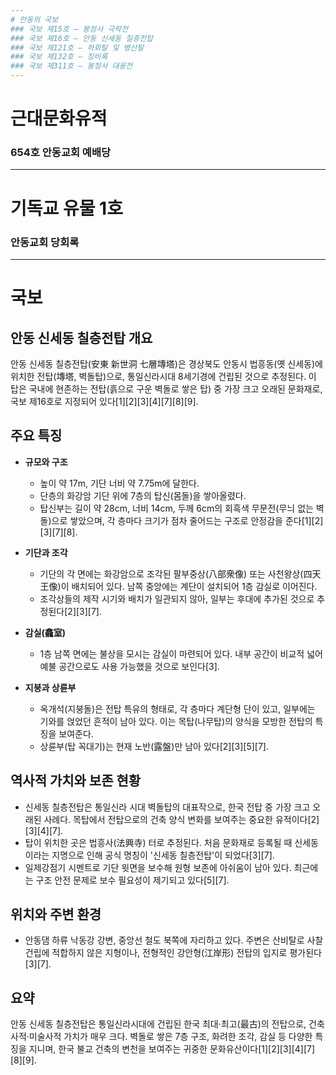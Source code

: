 ```yaml
---
# 안동의 국보
### 국보 제15호 – 봉정사 극락전
### 국보 제16호 – 안동 신세동 칠층전탑
### 국보 제121호 – 하회탈 및 병산탈
### 국보 제132호 – 징비록
### 국보 제311호 – 봉정사 대웅전
---
```

# 근대문화유적
### 654호 안동교회 예배당
---
# 기독교 유물 1호
### 안동교회 당회록
---
# 국보
## 안동 신세동 칠층전탑 개요

안동 신세동 칠층전탑(安東 新世洞 七層塼塔)은 경상북도 안동시 법흥동(옛 신세동)에 위치한 전탑(塼塔, 벽돌탑)으로, 통일신라시대 8세기경에 건립된 것으로 추정된다. 이 탑은 국내에 현존하는 전탑(흙으로 구운 벽돌로 쌓은 탑) 중 가장 크고 오래된 문화재로, 국보 제16호로 지정되어 있다[1][2][3][4][7][8][9].

## 주요 특징

- **규모와 구조**
  - 높이 약 17m, 기단 너비 약 7.75m에 달한다.
  - 단층의 화강암 기단 위에 7층의 탑신(몸돌)을 쌓아올렸다.
  - 탑신부는 길이 약 28cm, 너비 14cm, 두께 6cm의 회흑색 무문전(무늬 없는 벽돌)으로 쌓았으며, 각 층마다 크기가 점차 줄어드는 구조로 안정감을 준다[1][2][3][7][8].

- **기단과 조각**
  - 기단의 각 면에는 화강암으로 조각된 팔부중상(八部衆像) 또는 사천왕상(四天王像)이 배치되어 있다. 남쪽 중앙에는 계단이 설치되어 1층 감실로 이어진다.
  - 조각상들의 제작 시기와 배치가 일관되지 않아, 일부는 후대에 추가된 것으로 추정된다[2][3][7].

- **감실(龕室)**
  - 1층 남쪽 면에는 불상을 모시는 감실이 마련되어 있다. 내부 공간이 비교적 넓어 예불 공간으로도 사용 가능했을 것으로 보인다[3].

- **지붕과 상륜부**
  - 옥개석(지붕돌)은 전탑 특유의 형태로, 각 층마다 계단형 단이 있고, 일부에는 기와를 얹었던 흔적이 남아 있다. 이는 목탑(나무탑)의 양식을 모방한 전탑의 특징을 보여준다.
  - 상륜부(탑 꼭대기)는 현재 노반(露盤)만 남아 있다[2][3][5][7].

## 역사적 가치와 보존 현황

- 신세동 칠층전탑은 통일신라 시대 벽돌탑의 대표작으로, 한국 전탑 중 가장 크고 오래된 사례다. 목탑에서 전탑으로의 건축 양식 변화를 보여주는 중요한 유적이다[2][3][4][7].
- 탑이 위치한 곳은 법흥사(法興寺) 터로 추정된다. 처음 문화재로 등록될 때 신세동이라는 지명으로 인해 공식 명칭이 '신세동 칠층전탑'이 되었다[3][7].
- 일제강점기 시멘트로 기단 윗면을 보수해 원형 보존에 아쉬움이 남아 있다. 최근에는 구조 안전 문제로 보수 필요성이 제기되고 있다[5][7].

## 위치와 주변 환경

- 안동댐 하류 낙동강 강변, 중앙선 철도 북쪽에 자리하고 있다. 주변은 산비탈로 사찰 건립에 적합하지 않은 지형이나, 전형적인 강안형(江岸形) 전탑의 입지로 평가된다[3][7].

## 요약

안동 신세동 칠층전탑은 통일신라시대에 건립된 한국 최대·최고(最古)의 전탑으로, 건축사적·미술사적 가치가 매우 크다. 벽돌로 쌓은 7층 구조, 화려한 조각, 감실 등 다양한 특징을 지니며, 한국 불교 건축의 변천을 보여주는 귀중한 문화유산이다[1][2][3][4][7][8][9].
